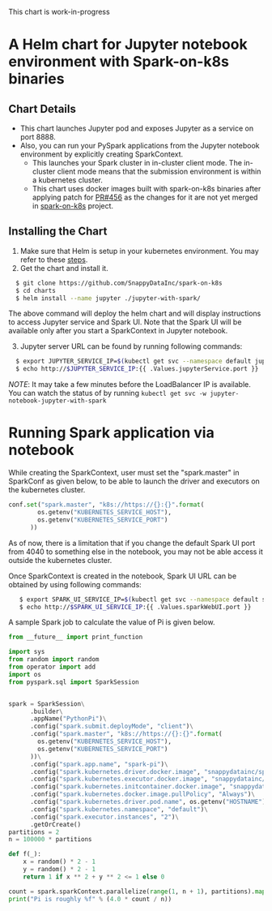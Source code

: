 This chart is work-in-progress

# A Helm chart for Jupyter notebook environment with Spark-on-k8s binaries

## Chart Details

* This chart launches Jupyter pod and exposes Jupyter as a service on port 8888.
* Also, you can run your PySpark applications from the Jupyter notebook environment by explicitly creating SparkContext.
  * This launches your Spark cluster in in-cluster client mode. The in-cluster client mode means that the submission environment is within a kubernetes cluster.
  * This chart uses docker images built with spark-on-k8s binaries after applying patch for [PR#456](https://github.com/apache-spark-on-k8s/spark/pull/456) as the changes for it are not yet merged in [spark-on-k8s](https://github.com/apache-spark-on-k8s/spark) project.

## Installing the Chart
1. Make sure that Helm is setup in your kubernetes environment. You may refer to these [steps](https://docs.bitnami.com/kubernetes/get-started-kubernetes/#step-4-install-helm-and-tiller).
2. Get the chart and install it. 

```bash
  $ git clone https://github.com/SnappyDataInc/spark-on-k8s
  $ cd charts
  $ helm install --name jupyter ./jupyter-with-spark/
```

  The above command will deploy the helm chart and will display instructions to access Jupyter service and Spark UI.
  Note that the Spark UI will be available only after you start a SparkContext in Jupyter notebook.

3. Jupyter server URL can be found by running following commands:

```bash
  $ export JUPYTER_SERVICE_IP=$(kubectl get svc --namespace default jupyter-notebook-jupyter-with-spark -o jsonpath='{.status.loadBalancer.ingress[0].ip}')
  $ echo http://$JUPYTER_SERVICE_IP:{{ .Values.jupyterService.port }}
```
  *NOTE*: It may take a few minutes before the LoadBalancer IP is available. You can watch the status of by running `kubectl get svc -w jupyter-notebook-jupyter-with-spark`

# Running Spark application via notebook 
While creating the SparkContext, user must set the "spark.master" in SparkConf as given below, to be able to launch the driver and executors on the kubernetes cluster.

```python
conf.set("spark.master", "k8s://https://{}:{}".format(
        os.getenv("KUBERNETES_SERVICE_HOST"),
        os.getenv("KUBERNETES_SERVICE_PORT")
      ))
```

As of now, there is a limitation that if you change the default Spark UI port from 4040 to something else in the notebook, you may not be able access it outside the kubernetes cluster. 

Once SparkContext is created in the notebook, Spark UI URL can be obtained by using following commands:

```bash
   $ export SPARK_UI_SERVICE_IP=$(kubectl get svc --namespace default spark-web-ui -o jsonpath='{.status.loadBalancer.ingress[0].ip}')
   $ echo http://$SPARK_UI_SERVICE_IP:{{ .Values.sparkWebUI.port }}
```

A sample Spark job to calculate the value of Pi is given below.

```python
from __future__ import print_function

import sys
from random import random
from operator import add
import os
from pyspark.sql import SparkSession


spark = SparkSession\
      .builder\
      .appName("PythonPi")\
      .config("spark.submit.deployMode", "client")\
      .config("spark.master", "k8s://https://{}:{}".format(
        os.getenv("KUBERNETES_SERVICE_HOST"),
        os.getenv("KUBERNETES_SERVICE_PORT")
      ))\
      .config("spark.app.name", "spark-pi")\
      .config("spark.kubernetes.driver.docker.image", "snappydatainc/spark-driver-py:v2.2.0-7b8c9f5")\
      .config("spark.kubernetes.executor.docker.image", "snappydatainc/spark-executor-py:v2.2.0-7b8c9f5")\
      .config("spark.kubernetes.initcontainer.docker.image", "snappydatainc/spark-init:v2.2.0-7b8c9f5")\
      .config("spark.kubernetes.docker.image.pullPolicy", "Always")\
      .config("spark.kubernetes.driver.pod.name", os.getenv("HOSTNAME"))\
      .config("spark.kubernetes.namespace", "default")\
      .config("spark.executor.instances", "2")\
      .getOrCreate()
partitions = 2
n = 100000 * partitions

def f(_):
    x = random() * 2 - 1
    y = random() * 2 - 1
    return 1 if x ** 2 + y ** 2 <= 1 else 0

count = spark.sparkContext.parallelize(range(1, n + 1), partitions).map(f).reduce(add)
print("Pi is roughly %f" % (4.0 * count / n))
```